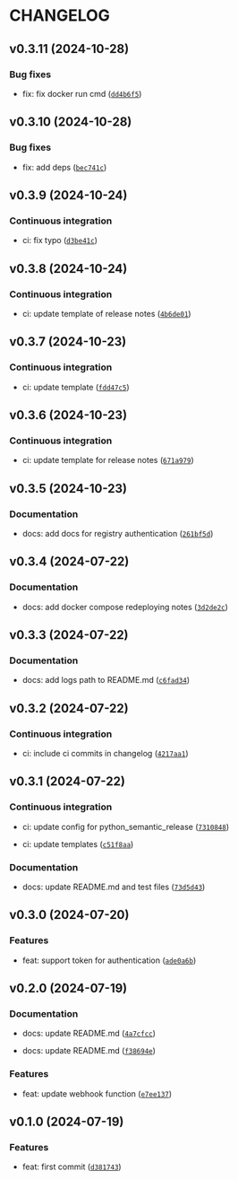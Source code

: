 # CHANGELOG

## v0.3.11 (2024-10-28)

### Bug fixes

* fix: fix docker run cmd ([`dd4b6f5`](https://github.com/HADB/docker-webhook/commit/dd4b6f53e31c1ac65a0d60436a910900dac3d9da))

## v0.3.10 (2024-10-28)

### Bug fixes

* fix: add deps ([`bec741c`](https://github.com/HADB/docker-webhook/commit/bec741c85c52275e36986ab1eacd4a3d780f6799))

## v0.3.9 (2024-10-24)

### Continuous integration

* ci: fix typo ([`d3be41c`](https://github.com/HADB/docker-webhook/commit/d3be41cf96125354c9f732032d4174800c40b649))

## v0.3.8 (2024-10-24)

### Continuous integration

* ci: update template of release notes ([`4b6de01`](https://github.com/HADB/docker-webhook/commit/4b6de01e444da395209c8fa2a5663ae551098b7e))

## v0.3.7 (2024-10-23)

### Continuous integration

* ci: update template ([`fdd47c5`](https://github.com/HADB/docker-webhook/commit/fdd47c5d74b658aa49726271413fe4724cc451f3))

## v0.3.6 (2024-10-23)

### Continuous integration

* ci: update template for release notes ([`671a979`](https://github.com/HADB/docker-webhook/commit/671a979dcd26ebf8958775983e560ac0b90bdfb5))

## v0.3.5 (2024-10-23)

### Documentation

* docs: add docs for registry authentication ([`261bf5d`](https://github.com/HADB/docker-webhook/commit/261bf5da86864adbca5881af648fc5388ec3f099))

## v0.3.4 (2024-07-22)

### Documentation

* docs: add docker compose redeploying notes ([`3d2de2c`](https://github.com/HADB/docker-webhook/commit/3d2de2c1fb8497b170ba2c5e1a9e23c5dc1a0aae))

## v0.3.3 (2024-07-22)

### Documentation

* docs: add logs path to README.md ([`c6fad34`](https://github.com/HADB/docker-webhook/commit/c6fad34c766e18d1740c82ba3fb15037adcc1922))

## v0.3.2 (2024-07-22)

### Continuous integration

* ci: include ci commits in changelog ([`4217aa1`](https://github.com/HADB/docker-webhook/commit/4217aa1ab4bd362d862f9bf635e8565d836f1900))

## v0.3.1 (2024-07-22)

### Continuous integration

* ci: update config for python_semantic_release ([`7310848`](https://github.com/HADB/docker-webhook/commit/7310848a9e1ce40bffa8564587a83182de54cf03))

* ci: update templates ([`c51f8aa`](https://github.com/HADB/docker-webhook/commit/c51f8aa7cd52fcd597310be3776e6119b35cf047))

### Documentation

* docs: update README.md and test files ([`73d5d43`](https://github.com/HADB/docker-webhook/commit/73d5d43c1feb92e22cde005d6b61731dbf351df6))

## v0.3.0 (2024-07-20)

### Features

* feat: support token for authentication ([`ade0a6b`](https://github.com/HADB/docker-webhook/commit/ade0a6b6cc960853b356bd91b8293db24279c71e))

## v0.2.0 (2024-07-19)

### Documentation

* docs: update README.md ([`4a7cfcc`](https://github.com/HADB/docker-webhook/commit/4a7cfccc1d01c2afba4bfd49681e703ba6b93cf7))

* docs: update README.md ([`f38694e`](https://github.com/HADB/docker-webhook/commit/f38694e31e2dcc56616d0b8afc87860828ddc624))

### Features

* feat: update webhook function ([`e7ee137`](https://github.com/HADB/docker-webhook/commit/e7ee13710071295d5d518745e6ce1ecab3a945cb))

## v0.1.0 (2024-07-19)

### Features

* feat: first commit ([`d381743`](https://github.com/HADB/docker-webhook/commit/d381743490b539111f123582bd4bfd650c528c8e))
